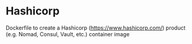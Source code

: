# Hashicorp
Dockerfile to create a Hashicorp (https://www.hashicorp.com/) product (e.g. Nomad, Consul, Vault, etc.) container image
